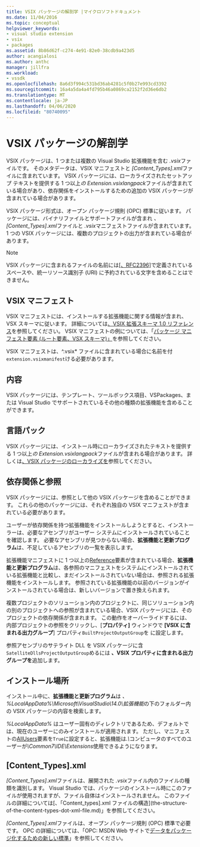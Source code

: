 ```yaml
---
title: VSIX パッケージの解剖学 |マイクロソフトドキュメント
ms.date: 11/04/2016
ms.topic: conceptual
helpviewer_keywords:
- visual studio extension
- vsix
- packages
ms.assetid: 8b86d62f-c274-4e91-82e0-38cdb9a423d5
author: acangialosi
ms.author: anthc
manager: jillfra
ms.workload:
- vssdk
ms.openlocfilehash: 8a6d3f994c531bd36ab4281c5f0b27e993cd3392
ms.sourcegitcommit: 16a4a5da4a4fd795b46a0869ca2152f2d36e6db2
ms.translationtype: MT
ms.contentlocale: ja-JP
ms.lasthandoff: 04/06/2020
ms.locfileid: "80740095"
---
```

# <a name="anatomy-of-a-vsix-package"></a>VSIX パッケージの解剖学
VSIX パッケージは、1 つまたは複数の Visual Studio 拡張機能を含む *.vsix*ファイルです。 そのメタデータは、VSIX マニフェストと *[Content_Types].xml*ファイルに含まれています。 VSIX パッケージには、ローカライズされたセットアップ テキストを提供する 1 つ以上*の Extension.vsixlangpack*ファイルが含まれている場合があり、依存関係をインストールするための追加の VSIX パッケージが含まれている場合があります。

 VSIX パッケージ形式は、オープン パッケージ規則 (OPC) 標準に従います。 パッケージには、バイナリファイルとサポートファイルが含まれ *、[Content_Types].xml*ファイルと *.vsix*マニフェストファイルが含まれています。 1 つの VSIX パッケージには、複数のプロジェクトの出力が含まれている場合があります。

> [!NOTE]
> VSIX パッケージに含まれるファイルの名前には[\[、RFC2396\]](https://www.rfc-editor.org/rfc/rfc2396.txt)で定義されているスペースや、統一リソース識別子 (URI) に予約されている文字を含めることはできません。

## <a name="the-vsix-manifest"></a>VSIX マニフェスト
 VSIX マニフェストには、インストールする拡張機能に関する情報が含まれ、VSX スキーマに従います。 詳細については[、VSIX 拡張スキーマ 1.0 リファレンス](https://msdn.microsoft.com/library/76e410ec-b1fb-4652-ac98-4a4c52e09a2b)を参照してください。 VSIX マニフェストの例については、「[パッケージ マニフェスト要素 (ルート要素、VSX スキーマ)」](https://msdn.microsoft.com/library/f8ae42ba-775a-4d2b-976a-f556e147f187)を参照してください。

 VSIX マニフェストは、^.vsix* ファイルに含まれている場合に名前を付`extension.vsixmanifest`ける必要があります。

## <a name="the-content"></a>内容
 VSIX パッケージには、テンプレート、ツールボックス項目、VSPackages、または Visual Studio でサポートされているその他の種類の拡張機能を含めることができます。

## <a name="language-packs"></a>言語パック
 VSIX パッケージには、インストール時にローカライズされたテキストを提供する 1 つ以上*の Extension.vsixlangpack*ファイルが含まれる場合があります。 詳しくは[、VSIX パッケージのローカライズを](../extensibility/localizing-vsix-packages.md)参照してください。

## <a name="dependencies-and-references"></a>依存関係と参照
 VSIX パッケージには、参照として他の VSIX パッケージを含めることができます。 これらの他のパッケージには、それぞれ独自の VSIX マニフェストが含まれている必要があります。

 ユーザーが依存関係を持つ拡張機能をインストールしようとすると、インストーラーは、必要なアセンブリがユーザー システムにインストールされていることを確認します。 必要なアセンブリが見つからない場合、**拡張機能と更新プログラム**は、不足しているアセンブリの一覧を表示します。

 拡張機能マニフェストに 1 つ以上の[Reference](/previous-versions/visualstudio/visual-studio-2010/dd393687(v=vs.100))要素が含まれている場合、**拡張機能と更新プログラム**は、各参照のマニフェストをシステムにインストールされている拡張機能と比較し、まだインストールされていない場合は、参照される拡張機能をインストールします。 参照されている拡張機能の以前のバージョンがインストールされている場合は、新しいバージョンで置き換えられます。

 複数プロジェクトのソリューション内のプロジェクトに、同じソリューション内の別のプロジェクトへの参照が含まれている場合、VSIX パッケージには、そのプロジェクトの依存関係が含まれます。 この動作をオーバーライドするには、内部プロジェクトの参照をクリックし、[**プロパティ]** ウィンドウで **[VSIX に含まれる出力グループ**] プロパティ`BuiltProjectOutputGroup`を に設定します。

 参照アセンブリのサテライト DLL を VSIX パッケージに含`SatelliteDllsProjectOutputGroup`めるには **、VSIX プロパティに含まれる出力グループを**追加します。

## <a name="installation-location"></a>インストール場所
 インストール中に、**拡張機能と更新プログラム**は *、%LocalAppData%\Microsoft\VisualStudio\14.0\拡張機能*の下のフォルダー内の VSIX パッケージの内容を検索します。

 *%LocalAppData%* はユーザー固有のディレクトリであるため、デフォルトでは、現在のユーザーにのみインストールが適用されます。 ただし、マニフェストの[AllUsers](https://msdn.microsoft.com/library/ac817f50-3276-4ddb-b467-8bbb1432455b)要素を`True`に設定すると、拡張機能は<em>.\\</em>コンピュータのすべてのユーザーが<em>\Common7\IDE\Extensions</em>使用できるようになります。

## <a name="content_typesxml"></a>[Content_Types].xml
 *[Content_Types].xml*ファイルは、展開された *.vsix*ファイル内のファイルの種類を識別します。 Visual Studio では、パッケージのインストール時にこのファイルが使用されますが、ファイル自体はインストールされません。 このファイルの詳細については[、「Content_types].xml ファイルの構造](the-structure-of-the-content-types-dot-xml-file.md)」を参照してください。

 *[Content_Types].xml*ファイルは、オープン パッケージ規則 (OPC) 標準で必要です。 OPC の詳細については、「OPC: MSDN Web サイトで[データをパッケージ化するための新しい標準](https://blogs.msdn.microsoft.com/msdnmagazine/2007/08/08/opc-a-new-standard-for-packaging-your-data/)」を参照してください。
